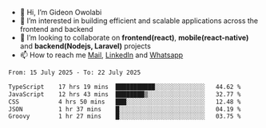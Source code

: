 - 👋 Hi, I’m Gideon Owolabi
- 👀 I’m interested in building efficient and scalable applications across the frontend and backend
- 💞️ I’m looking to collaborate on <b>frontend(react)</b>, <b>mobile(react-native)</b> and <b>backend(Nodejs, Laravel)</b> projects
- 📫 How to reach me <a href="mailto:gideoniyin2021@gmail.com">Mail</a>, <a href="https://www.linkedin.com/in/gideon-owolabi-9b667a232/">LinkedIn</a> and <a href="https://wa.me/2348055377085">Whatsapp</a>

<!---
gude1/gude1 is a ✨ special ✨ repository because its `README.md` (this file) appears on your GitHub profile.
You can click the Preview link to take a look at your changes.
--->

<!--START_SECTION:waka-->

```txt
From: 15 July 2025 - To: 22 July 2025

TypeScript    17 hrs 19 mins  ███████████░░░░░░░░░░░░░░   44.62 %
JavaScript    12 hrs 43 mins  ████████▒░░░░░░░░░░░░░░░░   32.77 %
CSS           4 hrs 50 mins   ███░░░░░░░░░░░░░░░░░░░░░░   12.48 %
JSON          1 hr 37 mins    █░░░░░░░░░░░░░░░░░░░░░░░░   04.19 %
Groovy        1 hr 27 mins    █░░░░░░░░░░░░░░░░░░░░░░░░   03.75 %
```

<!--END_SECTION:waka-->
